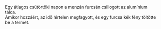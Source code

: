 Egy átlagos csütörtöki napon a menzán furcsán csillogott az alumínium tálca.  
Amikor hozzáért, az idő hirtelen megfagyott, és egy furcsa kék fény töltötte be a termet.